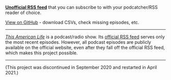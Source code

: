 **[Unofficial RSS feed](http://tal.ankar.io)** that you can subscribe to with your podcatcher/RSS reader of choice.

[View on GitHub](https://github.com/dcadata/this-american-life-archive/) - download CSVs, check missing episodes, etc.
  
---

*[This American Life](https://www.thisamericanlife.org/about)* is a podcast/radio show. Its [official RSS feed](http://feed.thisamericanlife.org/talpodcast) serves only the most recent episodes. However, all podcast episodes are publicly available on the official website, even after they fall off the official RSS feed, which makes this project possible.

---

(This project was discontinued in September 2020 and restarted in April 2021.)

